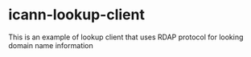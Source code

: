 # icann-lookup-client
This is an example of lookup client that uses RDAP protocol for looking domain name information
